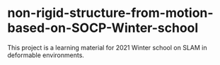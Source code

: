 # non-rigid-structure-from-motion-based-on-SOCP-Winter-school
This project is a learning material for 2021 Winter school on SLAM in deformable environments. 
